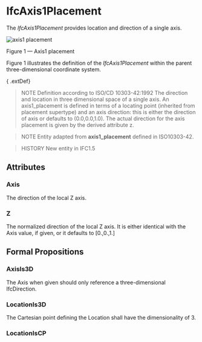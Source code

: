 # IfcAxis1Placement

The _IfcAxis1Placement_ provides location and direction of a single axis.
<!-- end of short definition -->


![axis1 placement](../../../../figures/ifcaxis1placement-layout1.gif)

Figure 1 — Axis1 placement

Figure 1 illustrates the definition of the <em>IfcAxis1Placement</em> within the parent three-dimensional coordinate system.

{ .extDef}
> NOTE Definition according to ISO/CD 10303-42:1992
> The direction and location in three dimensional space of a single axis. An axis1_placement is defined in terms of a locating point (inherited from placement supertype) and an axis direction: this is either the direction of axis or defaults to (0.0,0.0,1.0). The actual direction for the axis placement is given by the derived attribute z.

> NOTE Entity adapted from **axis1_placement** defined in ISO10303-42.

> HISTORY New entity in IFC1.5

## Attributes

### Axis
The direction of the local Z axis.

### Z
The normalized direction of the local Z axis. It is either identical with the Axis value, if given, or it defaults to [0.,0.,1.]

## Formal Propositions

### AxisIs3D
The Axis when given should only reference a three-dimensional IfcDirection.

### LocationIs3D
The Cartesian point defining the Location shall have the dimensionality of 3.

### LocationIsCP

